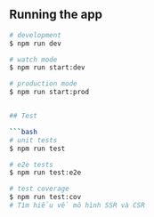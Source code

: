 


## Running the app

```bash
# development
$ npm run dev

# watch mode
$ npm run start:dev

# production mode
$ npm run start:prod


## Test

```bash
# unit tests
$ npm run test

# e2e tests
$ npm run test:e2e

# test coverage
$ npm run test:cov
# Tìm hiểu về mô hình SSR và CSR

